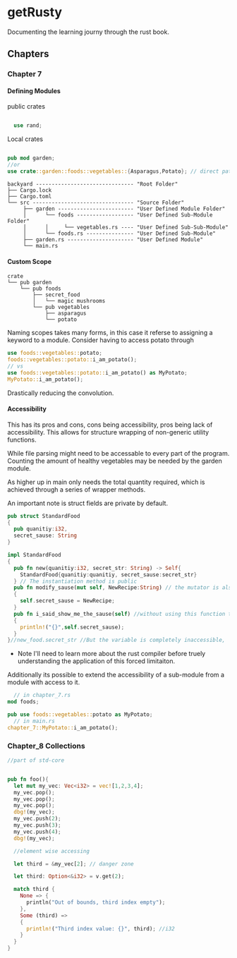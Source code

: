 # getRusty
Documenting the learning journy through the rust book.

## Chapters

### Chapter 7

#### Defining Modules

public crates

``` Rust

  use rand;

```

Local crates

``` Rust

pub mod garden;
//or
use crate::garden::foods::vegetables::{Asparagus,Potato}; // direct path from root 

```


```Shell
backyard ------------------------------- "Root Folder"
├── Cargo.lock
├── Cargo.toml
└── src -------------------------------- "Source Folder"
     ├── garden ------------------------ "User Defined Module Folder"
     │      └── foods ------------------ "User Defined Sub-Module Folder"
     │      │     └── vegetables.rs ---- "User Defined Sub-Sub-Module"
     │      └── foods.rs --------------- "User Defined Sub-Module"
     ├── garden.rs --------------------- "User Defined Module"
     └── main.rs
```

#### Custom Scope

```shell
crate
└── pub garden
    └── pub foods
        ├── secret_food
        │   └── magic mushrooms
        └── pub vegetables
            ├── asparagus
            └── potato
```

Naming scopes takes many forms, in this case it referse to assigning a keyword to a module. Consider having to access potato through

```Rust
use foods::vegetables::potato;
foods::vegetables::potato::i_am_potato();
// vs
use foods::vegetables::potato::i_am_potato() as MyPotato;
MyPotato::i_am_potato();
```

Drastically reducing the convolution.

#### Accessibility

This has its pros and cons, cons being accessibility, pros being lack of accessibility. This allows for structure wrapping of non-generic utility functions. 

While file parsing might need to be accessable to every part of the program. Counting the amount of healthy vegetables may be needed by the garden module.

As higher up in main only needs the total quantity required, which is achieved through a series of wrapper methods.

An important note is struct fields are private by default.

``` Rust
pub struct StandardFood
{
  pub quanitiy:i32,
  secret_sause: String
}

impl StandardFood
{
  pub fn new(quanitiy:i32, secret_str: String) -> Self{
    StandardFood{quanitiy:quanitiy, secret_sause:secret_str}
  } // The instantiation method is public
  pub fn modify_sause(mut self, NewRecipe:String) // the mutator is also public beyond the scope
  {
    self.secret_sause = NewRecipe;
  }
  pub fn i_said_show_me_the_sause(self) //without using this function the sause is inaccessible
  {
    println!("{}",self.secret_sause);
  }
}//new_food.secret_str //But the variable is completely inaccessible, 

```
* Note I'll need to learn more about the rust compiler before truely understanding the application of this forced limitaiton.

Additionally its possible to extend the accessibility of a sub-module from a module with access to it.

``` Rust
  // in chapter_7.rs
mod foods;

pub use foods::vegetables::potato as MyPotato;
  // in main.rs
chapter_7::MyPotato::i_am_potato();
```

### Chapter_8 Collections

```Rust
//part of std-core


pub fn foo(){
  let mut my_vec: Vec<i32> = vec![1,2,3,4];
  my_vec.pop();
  my_vec.pop();
  my_vec.pop();
  dbg!(my_vec);
  my_vec.push(2);
  my_vec.push(3);
  my_vec.push(4);
  dbg!(my_vec);

  //element wise accessing

  let third = &my_vec[2]; // danger zone

  let third: Option<&i32> = v.get(2);

  match third {
    None => {
      println("Out of bounds, third index empty");
    },
    Some (third) => 
    {
      println!("Third index value: {}", third); //i32
    }
  }
}
```